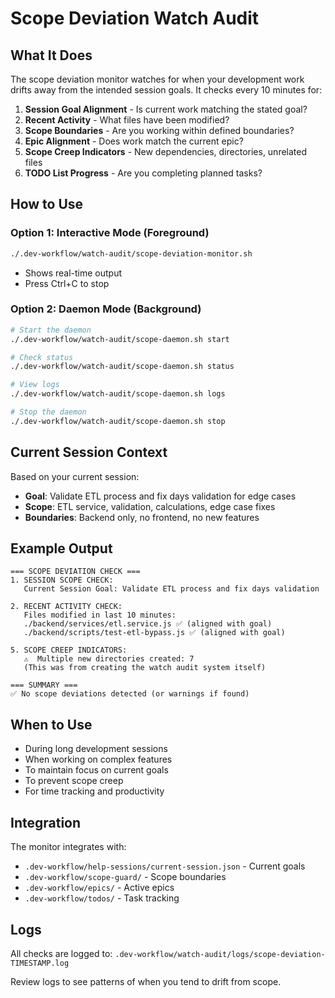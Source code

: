 # Scope Deviation Watch Audit

## What It Does

The scope deviation monitor watches for when your development work drifts away from the intended session goals. It checks every 10 minutes for:

1. **Session Goal Alignment** - Is current work matching the stated goal?
2. **Recent Activity** - What files have been modified?
3. **Scope Boundaries** - Are you working within defined boundaries?
4. **Epic Alignment** - Does work match the current epic?
5. **Scope Creep Indicators** - New dependencies, directories, unrelated files
6. **TODO List Progress** - Are you completing planned tasks?

## How to Use

### Option 1: Interactive Mode (Foreground)
```bash
./.dev-workflow/watch-audit/scope-deviation-monitor.sh
```
- Shows real-time output
- Press Ctrl+C to stop

### Option 2: Daemon Mode (Background)
```bash
# Start the daemon
./.dev-workflow/watch-audit/scope-daemon.sh start

# Check status
./.dev-workflow/watch-audit/scope-daemon.sh status

# View logs
./.dev-workflow/watch-audit/scope-daemon.sh logs

# Stop the daemon
./.dev-workflow/watch-audit/scope-daemon.sh stop
```

## Current Session Context

Based on your current session:
- **Goal**: Validate ETL process and fix days validation for edge cases
- **Scope**: ETL service, validation, calculations, edge case fixes
- **Boundaries**: Backend only, no frontend, no new features

## Example Output

```
=== SCOPE DEVIATION CHECK ===
1. SESSION SCOPE CHECK:
   Current Session Goal: Validate ETL process and fix days validation

2. RECENT ACTIVITY CHECK:
   Files modified in last 10 minutes:
   ./backend/services/etl.service.js ✅ (aligned with goal)
   ./backend/scripts/test-etl-bypass.js ✅ (aligned with goal)

5. SCOPE CREEP INDICATORS:
   ⚠️  Multiple new directories created: 7
   (This was from creating the watch audit system itself)

=== SUMMARY ===
✅ No scope deviations detected (or warnings if found)
```

## When to Use

- During long development sessions
- When working on complex features
- To maintain focus on current goals
- To prevent scope creep
- For time tracking and productivity

## Integration

The monitor integrates with:
- `.dev-workflow/help-sessions/current-session.json` - Current goals
- `.dev-workflow/scope-guard/` - Scope boundaries
- `.dev-workflow/epics/` - Active epics
- `.dev-workflow/todos/` - Task tracking

## Logs

All checks are logged to:
`.dev-workflow/watch-audit/logs/scope-deviation-TIMESTAMP.log`

Review logs to see patterns of when you tend to drift from scope.